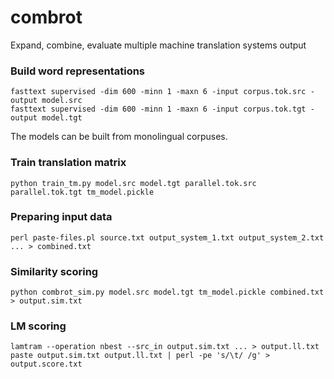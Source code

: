 # combrot
Expand, combine, evaluate multiple machine translation systems output


### Build word representations

    fasttext supervised -dim 600 -minn 1 -maxn 6 -input corpus.tok.src -output model.src
    fasttext supervised -dim 600 -minn 1 -maxn 6 -input corpus.tok.tgt -output model.tgt

The models can be built from monolingual corpuses.

### Train translation matrix

    python train_tm.py model.src model.tgt parallel.tok.src parallel.tok.tgt tm_model.pickle

### Preparing input data

    perl paste-files.pl source.txt output_system_1.txt output_system_2.txt ... > combined.txt

### Similarity scoring

    python combrot_sim.py model.src model.tgt tm_model.pickle combined.txt > output.sim.txt

### LM scoring

    lamtram --operation nbest --src_in output.sim.txt ... > output.ll.txt
    paste output.sim.txt output.ll.txt | perl -pe 's/\t/ /g' > output.score.txt

